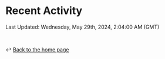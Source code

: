 # Recent Activity

<!--RECENT_ACTIVITY:start-->
<!--RECENT_ACTIVITY:end-->

<!--RECENT_ACTIVITY:last_update-->
Last Updated: Wednesday, May 29th, 2024, 2:04:00 AM (GMT)
<!--RECENT_ACTIVITY:last_update_end-->

<br>

↩️ [Back to the home page](/README.md)

